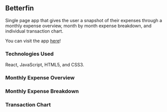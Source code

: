 ## Betterfin
Single page app that gives the user a snapshot of their expenses through a monthly expense overview, month by month expense breakdown, and individual transaction chart.

You can visit the app [here](https://betterfin-davidyoon.herokuapp.com/)!

### Technologies Used
React, JavaScript, HTML5, and CSS3.

### Monthly Expense Overview


### Monthly Expense Breakdown


### Transaction Chart
